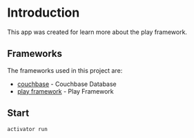 # Introduction

This app was created for learn more about the play framework.

## Frameworks

The frameworks used in this project are:

* [couchbase](https://material-ui.com/) - Couchbase Database
* [play framework](https://github.com/facebook/react) - Play Framework

## Start

```
activator run
```

